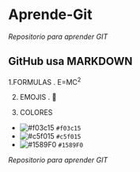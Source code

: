 
# Aprende-Git
*Repositorio para aprender GIT*

## GitHub usa MARKDOWN

1.FORMULAS
. E=MC<sup>2</sup> 

2. EMOJIS
. :older_man:

3. COLORES
- ![#f03c15](https://via.placeholder.com/15/f03c15/000000?text=+) `#f03c15`
- ![#c5f015](https://via.placeholder.com/15/c5f015/000000?text=+) `#c5f015`
- ![#1589F0](https://via.placeholder.com/15/1589F0/000000?text=+) `#1589F0`

*Repositorio para aprender GIT*


